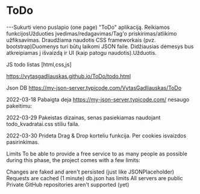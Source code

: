 # ToDo

---Sukurti vieno puslapio (one page) "ToDo" aplikaciją.
Reikiamos funkcijosUžduoties įvedimas/redagavimas/Tag'o priskirimas/atlikimo užfiksavimas.
Draudžiama naudotis CSS frameworkais (pvz. bootstrap)Duomenys turi būtų laikomi JSON faile.
Didžiausias dėmesys bus atkreipiamas į išvaizdą ir UI (kaip patogu naudotis).Užduotis.

JS todo listas [html,css,js]

https://vytasgadliauskas.github.io/ToDo/todo.html


Json DB
https://my-json-server.typicode.com/VytasGadliauskas/ToDo


2022-03-18  Pabaigta deja https://my-json-server.typicode.com/ nesaugo pakeitimu:

2022-03-29  Pakeistas dizainas, senas pasiekiamas naudojant todo_kvadratai.css stiliu faila.

2022-03-30  Prideta Drag & Drop korteliu funkcija. Per cookies isvaizdos pasirinkimas.


Limits
To be able to provide a free service to as many people as possible during this phase, the project comes with a few limits:

Changes are faked and aren't persisted (just like JSONPlaceholder)
Requests are cached (1 minute)
db.json has limits
All servers are public
Private GitHub repositories aren't supported (yet)
